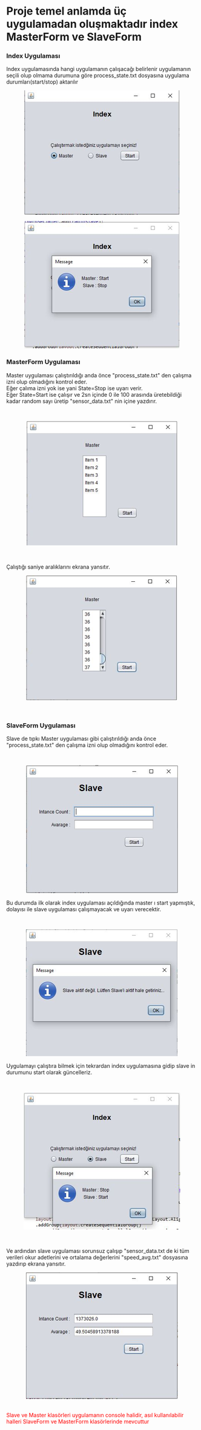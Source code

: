 <h1> Proje temel anlamda üç uygulamadan oluşmaktadır index MasterForm ve SlaveForm </h1>
<h3>
Index Uygulaması
</h3>
<p>Index uygulamasında hangi uygulamanın çalışacağı belirlenir uygulamanın seçili olup olmama durumuna göre   
process_state.txt dosyasına uygulama durumları(start/stop) aktarılır</p>
<p align="center">
    <img src="imgs\index1.JPG"/>
</p>
<p align="center">
    <img src="imgs\index2.JPG"/>
</p>
<h3>
MasterForm Uygulaması
</h3>
<p>
Master uygulaması çalıştırıldığı anda önce "process_state.txt" den çalışma izni olup olmadığını kontrol eder. <br>
Eğer çalıma izni yok ise yani State=Stop ise uyarı verir.<br> 
Eğer State=Start ise çalışır ve 2sn içinde 0 ile 100 arasında üretebildiği kadar random sayı üretip "sensor_data.txt" nin içine yazdırır.
</p>
<br>
<p align="center">
    <img src="imgs\master1.JPG"/>
</p>
<br>
<p>Çalıştığı saniye aralıklarını ekrana yansıtır.</p>
<p align="center">
    <img src="imgs\master2.JPG"/>
</p>
<br>
<h3>
SlaveForm Uygulaması
</h3>
<p>
Slave de tıpkı Master uygulaması gibi çalıştırıldığı anda önce "process_state.txt" den çalışma izni olup olmadığını kontrol eder.</p><br>
<p align="center">
    <img src="imgs\slave1.JPG"/>
</p>
<p>
Bu durumda ilk olarak index uygulaması açıldığında master ı start yapmıştık, dolayısı ile slave uygulaması çalışmayacak ve uyarı verecektir.</p><br>
<p align="center">
    <img src="imgs\slave2.JPG"/>
</p>
<p>
Uygulamayı çalıştıra bilmek için tekrardan index uygulamasına gidip slave in durumunu start olarak güncelleriz.   </p><br>
<p align="center">
    <img src="imgs\slave3.JPG"/>
</p>
<br>
<p>
Ve ardından slave uygulaması sorunsuz çalışıp "sensor_data.txt de ki tüm verileri okur adetlerini ve ortalama değerlerini "speed_avg.txt" dosyasına yazdırıp ekrana yansıtır.
</p>
<p align="center">
    <img src="imgs\slave4.JPG"/>
</p>
<br>
<font color="red">Slave ve Master klasörleri uygulamanın console halidir, asıl kullanılabilir halleri SlaveForm ve MasterForm klasörlerinde mevcuttur</font>
<br>